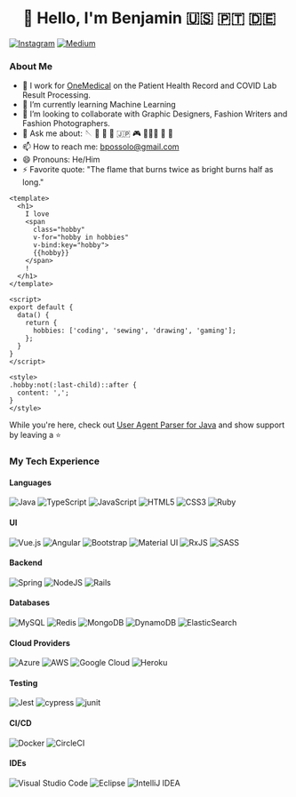 <h1 align="center">
  👋 Hello, I'm Benjamin 🇺🇸 🇵🇹 🇩🇪
</h1>


[![Instagram](https://img.shields.io/badge/styleguise-%23E4405F.svg?style=for-the-badge&logo=Instagram&logoColor=white)](https://www.instagram.com/styleguise/)
[![Medium](https://img.shields.io/badge/Medium-12100E?style=for-the-badge&logo=medium&logoColor=white)](https://styleguise.medium.com)

### About Me 

- 🔭 I work for [OneMedical](https://onemedical.com) on the Patient Health Record and COVID Lab Result Processing.
- 🌱 I’m currently learning Machine Learning
- 🤔 I’m looking to collaborate with Graphic Designers, Fashion Writers and Fashion Photographers.
- 💬 Ask me about: 🪡 🧵 🥼 🎨 🇯🇵 🎮 🏋🏻‍♀️ 🎳 🛵
- 📫 How to reach me: bpossolo@gmail.com
- 😄 Pronouns: He/Him
- ⚡ Favorite quote: "The flame that burns twice as bright burns half as long."

```vue
<template>
  <h1>
    I love
    <span
      class="hobby"
      v-for="hobby in hobbies"
      v-bind:key="hobby">
      {{hobby}}
    </span>
    !
  </h1>
</template>

<script>
export default {
  data() {
    return {
      hobbies: ['coding', 'sewing', 'drawing', 'gaming'];
    };
  }
}
</script>

<style>
.hobby:not(:last-child)::after {
  content: ',';
}
</style>
```

While you're here, check out [User Agent Parser for Java](https://github.com/ua-parser/uap-java) and show support by leaving a ⭐️

### My Tech Experience

#### Languages

![Java](https://img.shields.io/badge/Java-%23ED8B00.svg?style=for-the-badge&logo=java&logoColor=white)
![TypeScript](https://img.shields.io/badge/TypeScript-%23007ACC.svg?style=for-the-badge&logo=typescript&logoColor=white)
![JavaScript](https://img.shields.io/badge/javascript-%23323330.svg?style=for-the-badge&logo=javascript&logoColor=%23F7DF1E)
![HTML5](https://img.shields.io/badge/html5-%23E34F26.svg?style=for-the-badge&logo=html5&logoColor=white)
![CSS3](https://img.shields.io/badge/css3-%231572B6.svg?style=for-the-badge&logo=css3&logoColor=white)
![Ruby](https://img.shields.io/badge/ruby-%23CC342D.svg?style=for-the-badge&logo=ruby&logoColor=white)

#### UI
![Vue.js](https://img.shields.io/badge/vuejs-%2335495e.svg?style=for-the-badge&logo=vuedotjs&logoColor=%234FC08D)
![Angular](https://img.shields.io/badge/angular-%23DD0031.svg?style=for-the-badge&logo=angular&logoColor=white)
![Bootstrap](https://img.shields.io/badge/bootstrap-%23563D7C.svg?style=for-the-badge&logo=bootstrap&logoColor=white)
![Material UI](https://img.shields.io/badge/materialui-%230081CB.svg?style=for-the-badge&logo=material-ui&logoColor=white)
![RxJS](https://img.shields.io/badge/rxjs-%23B7178C.svg?style=for-the-badge&logo=reactivex&logoColor=white)
![SASS](https://img.shields.io/badge/SASS-hotpink.svg?style=for-the-badge&logo=SASS&logoColor=white)

#### Backend
![Spring](https://img.shields.io/badge/spring-%236DB33F.svg?style=for-the-badge&logo=spring&logoColor=white)
![NodeJS](https://img.shields.io/badge/node.js-%2343853D.svg?style=for-the-badge&logo=node.js&logoColor=white)
![Rails](https://img.shields.io/badge/rails-%23CC0000.svg?style=for-the-badge&logo=ruby-on-rails&logoColor=white)

#### Databases
![MySQL](https://img.shields.io/badge/mysql-%2300f.svg?style=for-the-badge&logo=mysql&logoColor=white)
![Redis](https://img.shields.io/badge/redis-%23DD0031.svg?style=for-the-badge&logo=redis&logoColor=white)
![MongoDB](https://img.shields.io/badge/MongoDB-%234ea94b.svg?style=for-the-badge&logo=mongodb&logoColor=white)
![DynamoDB](https://img.shields.io/badge/DynamoDB-black.svg?style=for-the-badge&logo=amazondynamodb&logoColor=white)
![ElasticSearch](https://img.shields.io/badge/-ElasticSearch-005571?style=for-the-badge&logo=elasticsearch)

#### Cloud Providers
![Azure](https://img.shields.io/badge/azure-%230072C6.svg?style=for-the-badge&logo=azure-devops&logoColor=white)
![AWS](https://img.shields.io/badge/AWS-%23FF9900.svg?style=for-the-badge&logo=amazon-aws&logoColor=white)
![Google Cloud](https://img.shields.io/badge/GoogleCloud-%234285F4.svg?style=for-the-badge&logo=google-cloud&logoColor=white)
![Heroku](https://img.shields.io/badge/heroku-%23430098.svg?style=for-the-badge&logo=heroku&logoColor=white)

#### Testing
![Jest](https://img.shields.io/badge/jest-%23C21325?style=for-the-badge&logo=jest&logoColor=white)
![cypress](https://img.shields.io/badge/cypress-%23E5E5E5?style=for-the-badge&logo=cypress&logoColor=058a5e)
![junit](https://img.shields.io/badge/junit-%231b7849?style=for-the-badge&logo=junit5&logoColor=white)

#### CI/CD
![Docker](https://img.shields.io/badge/docker-%230db7ed.svg?style=for-the-badge&logo=docker&logoColor=white)
![CircleCI](https://img.shields.io/badge/CIRCLECI-%23161616.svg?style=for-the-badge&logo=circleci&logoColor=white)

#### IDEs
![Visual Studio Code](https://img.shields.io/badge/VisualStudioCode-0078d7.svg?style=for-the-badge&logo=visual-studio-code&logoColor=white)
![Eclipse](https://img.shields.io/badge/Eclipse-FE7A16.svg?style=for-the-badge&logo=Eclipse&logoColor=white)
![IntelliJ IDEA](https://img.shields.io/badge/IntelliJIDEA-000000.svg?style=for-the-badge&logo=intellij-idea&logoColor=white)
